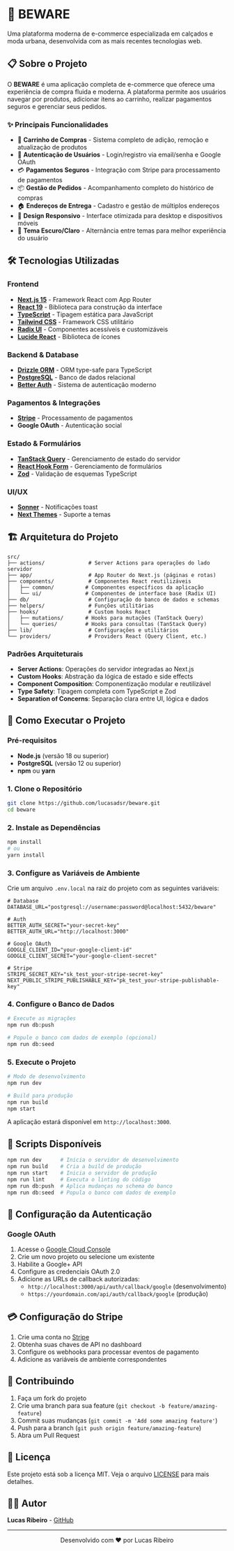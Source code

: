 # 👟 BEWARE

Uma plataforma moderna de e-commerce especializada em calçados e moda urbana, desenvolvida com as mais recentes tecnologias web.

## 📋 Sobre o Projeto

O **BEWARE** é uma aplicação completa de e-commerce que oferece uma experiência de compra fluida e moderna. A plataforma permite aos usuários navegar por produtos, adicionar itens ao carrinho, realizar pagamentos seguros e gerenciar seus pedidos.

### ✨ Principais Funcionalidades

- 🛒 **Carrinho de Compras** - Sistema completo de adição, remoção e atualização de produtos
- 👤 **Autenticação de Usuários** - Login/registro via email/senha e Google OAuth
- 💳 **Pagamentos Seguros** - Integração com Stripe para processamento de pagamentos
- 📦 **Gestão de Pedidos** - Acompanhamento completo do histórico de compras
- 🏠 **Endereços de Entrega** - Cadastro e gestão de múltiplos endereços
- 📱 **Design Responsivo** - Interface otimizada para desktop e dispositivos móveis
- 🎨 **Tema Escuro/Claro** - Alternância entre temas para melhor experiência do usuário

## 🛠️ Tecnologias Utilizadas

### Frontend

- **[Next.js 15](https://nextjs.org/)** - Framework React com App Router
- **[React 19](https://react.dev/)** - Biblioteca para construção da interface
- **[TypeScript](https://www.typescriptlang.org/)** - Tipagem estática para JavaScript
- **[Tailwind CSS](https://tailwindcss.com/)** - Framework CSS utilitário
- **[Radix UI](https://www.radix-ui.com/)** - Componentes acessíveis e customizáveis
- **[Lucide React](https://lucide.dev/)** - Biblioteca de ícones

### Backend & Database

- **[Drizzle ORM](https://orm.drizzle.team/)** - ORM type-safe para TypeScript
- **[PostgreSQL](https://www.postgresql.org/)** - Banco de dados relacional
- **[Better Auth](https://www.better-auth.com/)** - Sistema de autenticação moderno

### Pagamentos & Integrações

- **[Stripe](https://stripe.com/)** - Processamento de pagamentos
- **Google OAuth** - Autenticação social

### Estado & Formulários

- **[TanStack Query](https://tanstack.com/query)** - Gerenciamento de estado do servidor
- **[React Hook Form](https://react-hook-form.com/)** - Gerenciamento de formulários
- **[Zod](https://zod.dev/)** - Validação de esquemas TypeScript

### UI/UX

- **[Sonner](https://sonner.emilkowal.ski/)** - Notificações toast
- **[Next Themes](https://github.com/pacocoursey/next-themes)** - Suporte a temas

## 🏗️ Arquitetura do Projeto

```
src/
├── actions/              # Server Actions para operações do lado servidor
├── app/                  # App Router do Next.js (páginas e rotas)
├── components/           # Componentes React reutilizáveis
│   ├── common/          # Componentes específicos da aplicação
│   └── ui/              # Componentes de interface base (Radix UI)
├── db/                   # Configuração do banco de dados e schemas
├── helpers/              # Funções utilitárias
├── hooks/                # Custom hooks React
│   ├── mutations/       # Hooks para mutações (TanStack Query)
│   └── queries/         # Hooks para consultas (TanStack Query)
├── lib/                  # Configurações e utilitários
└── providers/            # Providers React (Query Client, etc.)
```

### Padrões Arquiteturais

- **Server Actions**: Operações do servidor integradas ao Next.js
- **Custom Hooks**: Abstração da lógica de estado e side effects
- **Component Composition**: Componentização modular e reutilizável
- **Type Safety**: Tipagem completa com TypeScript e Zod
- **Separation of Concerns**: Separação clara entre UI, lógica e dados

## 🚀 Como Executar o Projeto

### Pré-requisitos

- **Node.js** (versão 18 ou superior)
- **PostgreSQL** (versão 12 ou superior)
- **npm** ou **yarn**

### 1. Clone o Repositório

```bash
git clone https://github.com/lucasadsr/beware.git
cd beware
```

### 2. Instale as Dependências

```bash
npm install
# ou
yarn install
```

### 3. Configure as Variáveis de Ambiente

Crie um arquivo `.env.local` na raiz do projeto com as seguintes variáveis:

```env
# Database
DATABASE_URL="postgresql://username:password@localhost:5432/beware"

# Auth
BETTER_AUTH_SECRET="your-secret-key"
BETTER_AUTH_URL="http://localhost:3000"

# Google OAuth
GOOGLE_CLIENT_ID="your-google-client-id"
GOOGLE_CLIENT_SECRET="your-google-client-secret"

# Stripe
STRIPE_SECRET_KEY="sk_test_your-stripe-secret-key"
NEXT_PUBLIC_STRIPE_PUBLISHABLE_KEY="pk_test_your-stripe-publishable-key"
```

### 4. Configure o Banco de Dados

```bash
# Execute as migrações
npm run db:push

# Popule o banco com dados de exemplo (opcional)
npm run db:seed
```

### 5. Execute o Projeto

```bash
# Modo de desenvolvimento
npm run dev

# Build para produção
npm run build
npm start
```

A aplicação estará disponível em `http://localhost:3000`.

## 📁 Scripts Disponíveis

```bash
npm run dev      # Inicia o servidor de desenvolvimento
npm run build    # Cria a build de produção
npm run start    # Inicia o servidor de produção
npm run lint     # Executa o linting do código
npm run db:push  # Aplica mudanças no schema do banco
npm run db:seed  # Popula o banco com dados de exemplo
```

## 🔐 Configuração da Autenticação

### Google OAuth

1. Acesse o [Google Cloud Console](https://console.cloud.google.com/)
2. Crie um novo projeto ou selecione um existente
3. Habilite a Google+ API
4. Configure as credenciais OAuth 2.0
5. Adicione as URLs de callback autorizadas:
   - `http://localhost:3000/api/auth/callback/google` (desenvolvimento)
   - `https://yourdomain.com/api/auth/callback/google` (produção)

## 💳 Configuração do Stripe

1. Crie uma conta no [Stripe](https://stripe.com/)
2. Obtenha suas chaves de API no dashboard
3. Configure os webhooks para processar eventos de pagamento
4. Adicione as variáveis de ambiente correspondentes

## 🤝 Contribuindo

1. Faça um fork do projeto
2. Crie uma branch para sua feature (`git checkout -b feature/amazing-feature`)
3. Commit suas mudanças (`git commit -m 'Add some amazing feature'`)
4. Push para a branch (`git push origin feature/amazing-feature`)
5. Abra um Pull Request

## 📝 Licença

Este projeto está sob a licença MIT. Veja o arquivo [LICENSE](LICENSE) para mais detalhes.

## 👨‍💻 Autor

**Lucas Ribeiro** - [GitHub](https://github.com/lucasadsr)

---

<p align="center">
  Desenvolvido com ❤️ por Lucas Ribeiro
</p>
